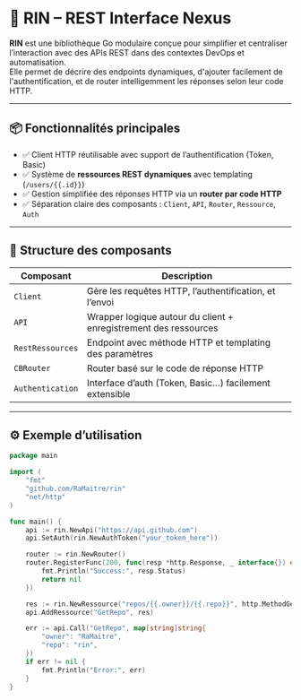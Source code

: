 # 🚀 RIN – REST Interface Nexus

**RIN** est une bibliothèque Go modulaire conçue pour simplifier et centraliser l’interaction avec des APIs REST dans des contextes DevOps et automatisation.  
Elle permet de décrire des endpoints dynamiques, d'ajouter facilement de l'authentification, et de router intelligemment les réponses selon leur code HTTP.

---

## 📦 Fonctionnalités principales

- ✅ Client HTTP réutilisable avec support de l’authentification (Token, Basic)
- ✅ Système de **ressources REST dynamiques** avec templating (`/users/{{.id}}`)
- ✅ Gestion simplifiée des réponses HTTP via un **router par code HTTP**
- ✅ Séparation claire des composants : `Client`, `API`, `Router`, `Ressource`, `Auth`

---

## 🧩 Structure des composants

| Composant | Description |
|----------|-------------|
| `Client` | Gère les requêtes HTTP, l’authentification, et l’envoi |
| `API` | Wrapper logique autour du client + enregistrement des ressources |
| `RestRessources` | Endpoint avec méthode HTTP et templating des paramètres |
| `CBRouter` | Router basé sur le code de réponse HTTP |
| `Authentication` | Interface d’auth (Token, Basic…) facilement extensible |

---

## ⚙️ Exemple d’utilisation

```go
package main

import (
    "fmt"
    "github.com/RaMaitre/rin"
    "net/http"
)

func main() {
    api := rin.NewApi("https://api.github.com")
    api.SetAuth(rin.NewAuthToken("your_token_here"))

    router := rin.NewRouter()
    router.RegisterFunc(200, func(resp *http.Response, _ interface{}) error {
        fmt.Println("Success:", resp.Status)
        return nil
    })

    res := rin.NewRessource("repos/{{.owner}}/{{.repo}}", http.MethodGet, router)
    api.AddRessource("GetRepo", res)

    err := api.Call("GetRepo", map[string]string{
        "owner": "RaMaitre",
        "repo": "rin",
    })
    if err != nil {
        fmt.Println("Error:", err)
    }
}
